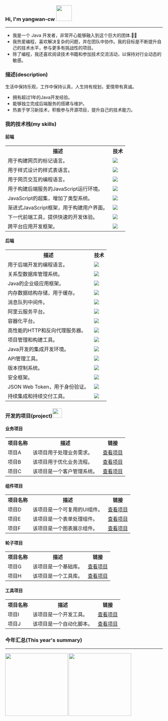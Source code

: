 ### Hi, I'm yangwan-cw <img src="https://media.giphy.com/media/mGcNjsfWAjY5AEZNw6/giphy.gif" width="50">
---
- 我是一个 Java 开发者，非常开心能够融入到这个巨大的团体.👨‍🚀
- 我热爱编程，喜欢解决复杂的问题，并在团队中协作。我的目标是不断提升自己的技术水平，参与更多有挑战性的项目。
- 除了编程，我还喜欢阅读技术书籍和参加技术交流活动，以保持对行业动态的敏感。

### 描述(description)
生活中保持乐观，工作中保持认真，人生持有规划，爱情带有真诚。
- 拥有超过1年的Java开发经验。
- 能够独立完成后端服务的搭建与维护。
- 热衷于学习新技术，积极参与开源项目，提升自己的技术能力。

### 我的技术栈(my skills)
#### 前端
<table style="width: 100%;">
    <tr>
        <th>描述</th>
        <th>技术</th>
    </tr>
    <tr>
        <td>用于构建网页的标记语言。</td>
        <td><img src="https://img.shields.io/badge/HTML-239120?style=for-the-badge&logo=html5&logoColor=white" /></td>
    </tr>
    <tr>
        <td>用于样式设计的样式表语言。</td>
        <td><img src="https://img.shields.io/badge/CSS-239120?&style=for-the-badge&logo=css3&logoColor=white" /></td>
    </tr>
    <tr>
        <td>用于网页交互的编程语言。</td>
        <td><img src="https://img.shields.io/badge/JavaScript-F7DF1E?style=for-the-badge&logo=javascript&logoColor=black" /></td>
    </tr>
    <tr>
        <td>用于构建后端服务的JavaScript运行环境。</td>
        <td><img src="https://img.shields.io/badge/Node.js-43853D?style=for-the-badge&logo=node.js&logoColor=white" /></td>
    </tr>
    <tr>
        <td>JavaScript的超集，增加了类型系统。</td>
        <td><img src="https://img.shields.io/badge/TypeScript-007ACC?style=for-the-badge&logo=typescript&logoColor=white" /></td>
    </tr>
    <tr>
        <td>渐进式JavaScript框架，用于构建用户界面。</td>
        <td><img src="https://img.shields.io/badge/Vue.js-35495E?style=for-the-badge&logo=vue.js&logoColor=4FC08D" /></td>
    </tr>
    <tr>
        <td>下一代前端工具，提供快速的开发体验。</td>
        <td><img src="https://img.shields.io/badge/Vite-646CFF?style=for-the-badge&logo=vite&logoColor=white" /></td>
    </tr>
    <tr>
        <td>跨平台应用开发框架。</td>
        <td><img src="https://img.shields.io/badge/Uni-App-0087DC?style=for-the-badge&logo=apachecordova&logoColor=white" /></td>
    </tr>
</table>

#### 后端
<table style="width: 100%;">
    <tr>
        <th>描述</th>
        <th>技术</th>
    </tr>
    <tr>
        <td>用于后端开发的编程语言。</td>
        <td><img src="https://img.shields.io/badge/Java-ED8B00?style=for-the-badge&logo=openjdk&logoColor=white" /></td>
    </tr>
    <tr>
        <td>关系型数据库管理系统。</td>
        <td><img src="https://img.shields.io/badge/MySQL-00000F?style=for-the-badge&logo=mysql&logoColor=white" /></td>
    </tr>
    <tr>
        <td>Java的企业级应用框架。</td>
        <td><img src="https://img.shields.io/badge/Spring-6DB33F?style=for-the-badge&logo=spring&logoColor=white" /></td>
    </tr>
    <tr>
        <td>内存数据结构存储，用于缓存。</td>
        <td><img src="https://img.shields.io/badge/redis-%23DD0031.svg?&style=for-the-badge&logo=redis&logoColor=white" /></td>
    </tr>
    <tr>
        <td>消息队列中间件。</td>
        <td><img src="https://img.shields.io/badge/rabbitmq-%23FF6600.svg?&style=for-the-badge&logo=rabbitmq&logoColor=white" /></td>
    </tr>
    <tr>
        <td>阿里云服务平台。</td>
        <td><img src="https://img.shields.io/badge/Alibaba_Cloud-FF6A00?style=for-the-badge&logo=alibabacloud&logoColor=white" /></td>
    </tr>
    <tr>
        <td>容器化平台。</td>
        <td><img src="https://img.shields.io/badge/Docker-2496ED?style=for-the-badge&logo=docker&logoColor=white" /></td>
    </tr>
    <tr>
        <td>高性能的HTTP和反向代理服务器。</td>
        <td><img src="https://img.shields.io/badge/Nginx-009639?style=for-the-badge&logo=nginx&logoColor=white" /></td>
    </tr>
    <tr>
        <td>项目管理和构建工具。</td>
        <td><img src="https://img.shields.io/badge/Maven-C71A36?style=for-the-badge&logo=apache-maven&logoColor=white" /></td>
    </tr>
    <tr>
        <td>Java开发的集成开发环境。</td>
        <td><img src="https://img.shields.io/badge/IntelliJ%20IDEA-000000?style=for-the-badge&logo=intellij-idea&logoColor=white" /></td>
    </tr>
    <tr>
        <td>API管理工具。</td>
        <td><img src="https://img.shields.io/badge/Apifox-FF7A59?style=for-the-badge&logo=apifox&logoColor=white" /></td>
    </tr>
    <tr>
        <td>版本控制系统。</td>
        <td><img src="https://img.shields.io/badge/Git-F05032?style=for-the-badge&logo=git&logoColor=white" /></td>
    </tr>
    <tr>
        <td>安全框架。</td>
        <td><img src="https://img.shields.io/badge/Apache%20Shiro-000000?style=for-the-badge&logo=apache-shiro&logoColor=white" /></td>
    </tr>
    <tr>
        <td>JSON Web Token，用于身份验证。</td>
        <td><img src="https://img.shields.io/badge/JWT-000000?style=for-the-badge&logo=jsonwebtokens&logoColor=white" /></td>
    </tr>
    <tr>
        <td>持续集成和持续交付工具。</td>
        <td><img src="https://img.shields.io/badge/Jenkins-D24939?style=for-the-badge&logo=jenkins&logoColor=white" /></td>
    </tr>
</table>

### 开发的项目(project)<img src="https://media.giphy.com/media/WUlplcMpOCEmTGBtBW/giphy.gif" width="30"> 

#### 业务项目
<table style="width: 100%;">
    <tr>
        <th>项目名称</th>
        <th>描述</th>
        <th>链接</th>
    </tr>
    <tr>
        <td>项目A</td>
        <td>该项目用于处理业务需求。</td>
        <td><a href="http://example.com/projectA">查看项目</a></td>
    </tr>
    <tr>
        <td>项目B</td>
        <td>该项目用于优化业务流程。</td>
        <td><a href="http://example.com/projectB">查看项目</a></td>
    </tr>
    <tr>
        <td>项目C</td>
        <td>该项目是一个客户管理系统。</td>
        <td><a href="http://example.com/projectC">查看项目</a></td>
    </tr>
</table>

#### 组件项目
<table style="width: 100%;">
    <tr>
        <th>项目名称</th>
        <th>描述</th>
        <th>链接</th>
    </tr>
    <tr>
        <td>项目D</td>
        <td>该项目是一个可复用的UI组件。</td>
        <td><a href="http://example.com/projectD">查看项目</a></td>
    </tr>
    <tr>
        <td>项目E</td>
        <td>该项目是一个表单处理组件。</td>
        <td><a href="http://example.com/projectE">查看项目</a></td>
    </tr>
    <tr>
        <td>项目F</td>
        <td>该项目是一个图表展示组件。</td>
        <td><a href="http://example.com/projectF">查看项目</a></td>
    </tr>
</table>

#### 轮子项目
<table style="width: 100%;">
    <tr>
        <th>项目名称</th>
        <th>描述</th>
        <th>链接</th>
    </tr>
    <tr>
        <td>项目G</td>
        <td>该项目是一个基础库。</td>
        <td><a href="http://example.com/projectG">查看项目</a></td>
    </tr>
    <tr>
        <td>项目H</td>
        <td>该项目是一个工具库。</td>
        <td><a href="http://example.com/projectH">查看项目</a></td>
    </tr>
</table>

#### 工具项目
<table style="width: 100%;">
    <tr>
        <th>项目名称</th>
        <th>描述</th>
        <th>链接</th>
    </tr>
    <tr>
        <td>项目I</td>
        <td>该项目是一个开发工具。</td>
        <td><a href="http://example.com/projectI">查看项目</a></td>
    </tr>
    <tr>
        <td>项目J</td>
        <td>该项目是一个自动化脚本。</td>
        <td><a href="http://example.com/projectJ">查看项目</a></td>
    </tr>
</table>

### 今年汇总(This year's summary)
---
<div style="display: flex;border:none">
    <img align="left" src="https://github-readme-stats.vercel.app/api?username=yangwan-cw&locale=cn&line_height=33&show_icons=true&hide=&theme=dark&rank_icon=default" height="200px"/>
    <img align="left" src="https://github-readme-stats.vercel.app/api/top-langs/?username=yangwan-cw&locale=cn&line_height=33&theme=dark&langs_count=10&layout=compact" height="200px"/>
</div>



